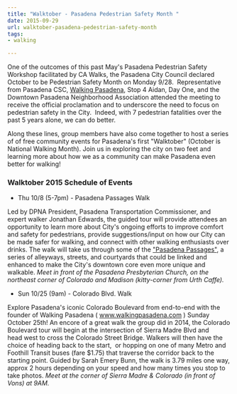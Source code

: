 ```yaml
--- 
title: "Walktober - Pasadena Pedestrian Safety Month " 
date: 2015-09-29 
url: walktober-pasadena-pedestrian-safety-month 
tags:
- walking

---        
```


One of the outcomes of this past May's Pasadena Pedestrian Safety Workshop facilitated by  CA Walks, the Pasadena City Council declared October to be Pedestrian Safety Month on Monday 9/28.  Representative from Pasadena CSC, [Walking Pasadena](), Stop 4 Aidan,  Day One, and the Downtown Pasadena Neighborhood Association attended the meeting to receive the official proclamation and to underscore the need to focus on pedestrian safety in the City.  Indeed, with 7 pedestrian fatalities over the past 5 years alone, we can do better.   

Along these lines, group members have also come together to host a series of of free community events for Pasadena's first "Walktober" (October is National Walking Month). Join us in exploring the city on two feet and learning more about how we as a community can make Pasadena even better for walking!               

### Walktober 2015 Schedule of Events      
+ Thu 10/8 (5-7pm) - Pasadena Passages Walk

Led by DPNA President, Pasadena Transportation Commissioner, and expert walker Jonathan Edwards, the guided tour will provide attendees an opportunity to learn more about City's ongoing efforts to improve comfort and safety for pedestrians, provide suggestions/input on how our City can be made safer for walking, and connect with other walking enthusiasts over drinks. The walk will take us through some of the ["Pasadena Passages"](http://www.pasadenapassages.com), a series of alleyways, streets, and courtyards that could be linked and enhanced to make the City's downtown core even more unique and walkable. *Meet in front of the Pasadena Presbyterian Church, on the northeast corner of Colorado and Madison (kitty-corner from Urth Caffe).*

+ Sun 10/25 (9am) - Colorado Blvd. Walk

Explore Pasadena's iconic Colorado Boulevard from end-to-end with the founder of Walking Pasadena (  www.walkingpasadena.com  ) Sunday October 25th! An encore of a great walk the group did in 2014, the Colorado Boulevard tour will begin at the intersection of Sierra Madre Blvd and head west to cross the Colorado Street Bridge. Walkers will then have the choice of heading back to the start,  or hopping on one of many Metro and Foothill Transit buses (fare $1.75) that traverse the corridor back to the starting point. Guided by Sarah Emery Bunn, the walk is 3.79 miles one way, approx 2 hours depending on your speed and how many times you stop to take photos.  *Meet at the corner of Sierra Madre & Colorado (in front of Vons) at 9AM.*